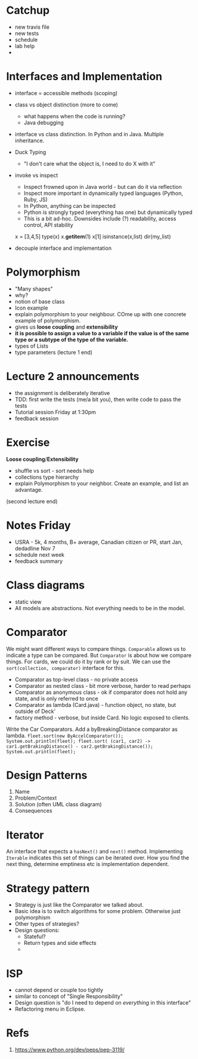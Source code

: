 # Catchup
- new travis file
- new tests
- schedule
- lab help
- 

# Interfaces and Implementation

- interface = accessible methods (scoping)
- class vs object distinction (more to come)
    + what happens when the code is running?
    + Java debugging
- interface vs class distinction. In Python and in Java. Multiple inheritance.
- Duck Typing 
    + "I don't care what the object is, I need to do X with it"
- invoke vs inspect
    + Inspect frowned upon in Java world - but can do it via reflection
    + Inspect more important in dynamically typed languages (Python, Ruby, JS)
    + In Python, anything can be inspected
    + Python is strongly typed (everything has one) but dynamically typed
    + This is a bit ad-hoc. Downsides include (?) readability, access control, API stability

     x = [3,4,5]
     type(x)
     x.__getitem__(1)
     x[1]
     isinstance(x,list)
     dir(my_list)

- decouple interface and implementation

# Polymorphism
- "Many shapes"
- why? 
- notion of base class
- Icon example
- explain polymorphism to your neighbour. COme up with one concrete example of polymorphism.
- gives us **loose coupling** and **extensibility**
- **it is possible to assign a value to a variable if the value is of the same type or a subtype of the type of the variable.**
- types of Lists
- type parameters (lecture 1 end)

# Lecture 2 announcements
- the assignment is deliberately iterative
- TDD: first write the tests (me/a bit you), then write code to pass the tests
- Tutorial session Friday at 1:30pm
- feedback session

# Exercise
**Loose coupling**/**Extensibility** 
- shuffle vs sort - sort needs help
- collections type hierarchy
- explain Polymorphism to your neighbor. Create an example, and list an advantage.

(second lecture end)

# Notes Friday
- USRA - 5k, 4 months, B+ average, Canadian citizen or PR, start Jan, dedadline Nov 7
- schedule next week
- feedback summary

# Class diagrams
- static view
- All models are abstractions. Not everything needs to be in the model.

# Comparator 
We might want different ways to compare things. `Comparable` allows us to indicate a type can be compared. But `Comparator` is about how we compare things. For cards, we could do it by rank or by suit. We can use the `sort(collection, comparator)` interface for this. 

- Comparator as top-level class - no private access
- Comparator as nested class - bit more verbose, harder to read perhaps
- Comparator as anonymous class - ok if comparator does not hold any state, and is only referred to once
- Comparator as lambda (Card.java) - function object, no state, but outside of Deck'
- factory method - verbose, but inside Card. No logic exposed to clients.

Write the Car Comparators. Add a byBreakingDistance comparator as lambda.
`fleet.sort(new ByAccelComparator());
        System.out.println(fleet);
        fleet.sort( (car1, car2) -> car1.getBrakingDistance() - car2.getBrakingDistance());
        System.out.println(fleet);`

# Design Patterns
1. Name
2. Problem/Context
3. Solution (often UML class diagram)
4. Consequences

# Iterator
An interface that expects a `hasNext()` and `next()` method. 
Implementing `Iterable` indicates this set of things can be iterated over. How you find the next thing, determine emptiness etc is implementation dependent. 

# Strategy pattern
- Strategy is just like the Comparator we talked about.
- Basic idea is to switch algorithms for some problem. Otherwise just polymorphism
- Other types of strategies?
- Design questions:
    + Stateful?
    + Return types and side effects 
    + 

# ISP
- cannot depend or couple too tightly
- similar to concept of "Single Responsibility"
- Design question is "do I need to depend on *everything* in this interface"
- Refactoring menu in Eclipse.
# Refs
1. https://www.python.org/dev/peps/pep-3119/ 